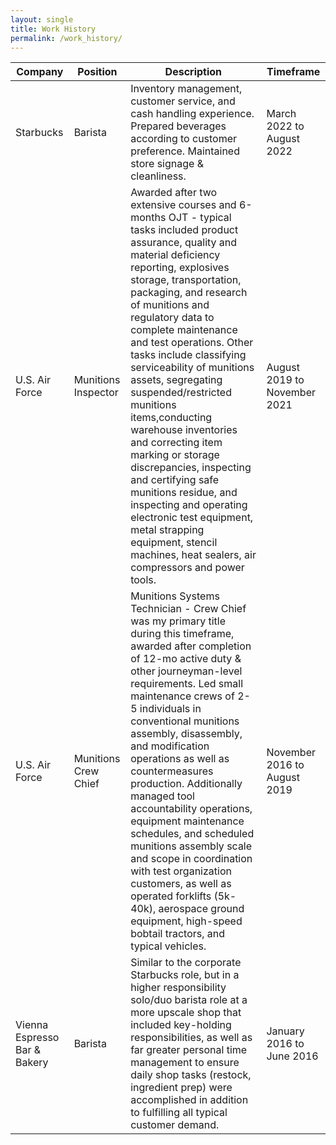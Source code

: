```yaml
---
layout: single
title: Work History
permalink: /work_history/
---
```


| Company | Position | Description | Timeframe |
| --- | ---| --- | --- |
| Starbucks | Barista | Inventory management, customer service, and cash handling experience. Prepared beverages according to customer preference. Maintained store signage & cleanliness. | March 2022 to August 2022 |
| U.S. Air Force | Munitions Inspector | Awarded after two extensive courses and 6-months OJT - typical tasks included product assurance, quality and material deficiency reporting, explosives storage, transportation, packaging, and research of munitions and regulatory data to complete maintenance and test operations. Other tasks include classifying serviceability of munitions assets, segregating suspended/restricted munitions items,conducting warehouse inventories and correcting item marking or storage discrepancies, inspecting and certifying safe munitions residue, and inspecting and operating electronic test equipment, metal strapping equipment, stencil machines, heat sealers, air compressors and power tools. | August 2019 to November 2021 |
| U.S. Air Force | Munitions Crew Chief | Munitions Systems Technician - Crew Chief was my primary title during this timeframe, awarded after completion of 12-mo active duty & other journeyman-level requirements. Led small maintenance crews of 2-5 individuals in conventional munitions assembly, disassembly, and modification operations as well as countermeasures production. Additionally managed tool accountability operations, equipment maintenance schedules, and scheduled munitions assembly scale and scope in coordination with test organization customers, as well as operated forklifts (5k-40k), aerospace ground equipment, high-speed bobtail tractors, and typical vehicles. | November 2016 to August 2019 |
| Vienna Espresso Bar & Bakery | Barista | Similar to the corporate Starbucks role, but in a higher responsibility solo/duo barista role at a more upscale shop that included key-holding responsibilities, as well as far greater personal time management to ensure daily shop tasks (restock, ingredient prep) were accomplished in addition to fulfilling all typical customer demand. | January 2016 to June 2016 |
